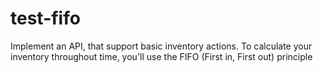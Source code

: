 # test-fifo
Implement an API, that support basic inventory actions. To calculate your inventory throughout time, you'll use the FIFO (First in, First out) principle
